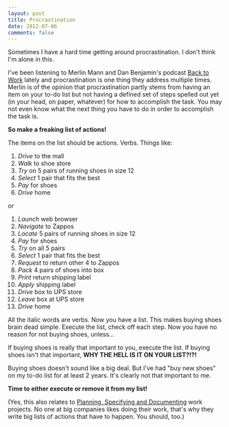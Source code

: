 ```yaml
---
layout: post
title: Procrastination
date: 2012-07-06
comments: false
---
```


Sometimes I have a hard time getting around procrastination.  I don't think
I'm alone in this.

I've been listening to Merlin Mann and Dan Benjamin's podcast [Back to Work][1]
lately and procrastination is one thing they address multiple times.
Merlin is of the opinion that procrastination partly stems from having
an item on your to-do list but not having a defined set of steps spelled out
yet (in your head, on paper, whatever) for how to accomplish the task.
You may not even know what the next thing you have to do in order to accomplish
the task is.

**So make a freaking list of actions!**

The items on the list should be actions.  Verbs.  Things like:

1. *Drive* to the mall
2. *Walk* to shoe store
3. *Try* on 5 pairs of running shoes in size 12
4. *Select* 1 pair that fits the best
5. *Pay* for shoes
6. *Drive* home

or

1. *Launch* web browser
2. *Navigate* to Zappos
3. *Locate* 5 pairs of running shoes in size 12
4. *Pay* for shoes
5. *Try* on all 5 pairs
6. *Select* 1 pair that fits the best
7. *Request* to return other 4 to Zappos
8. *Pack* 4 pairs of shoes into box
9. *Print* return shipping label
10. *Apply* shipping label
11. *Drive* box to UPS store
12. *Leave* box at UPS store
13. *Drive* home

All the italic words are verbs.  Now you have a list.  This makes buying shoes
brain dead simple.  Execute the list, check off each step.  Now you have
no reason for not buying shoes, unless...

If buying shoes is really that important to you, execute the list.  If buying
shoes isn't that important, **WHY THE HELL IS IT ON YOUR LIST?!?!**

Buying shoes doesn't sound like a big deal.  But I've had "buy new shoes" on my
to-do list for at least 2 years.  It's clearly not that important to me.

**Time to either execute or remove it from my list!**

(Yes, this also relates to [Planning, Specifying and Documenting][2] work
projects.  No one at big companies likes doing their work, that's why they
write big lists of actions that have to happen.  You should, too.)

[1]: http://5by5.tv/b2w
[2]: /2012/06/planning-specifying-and-documenting/

